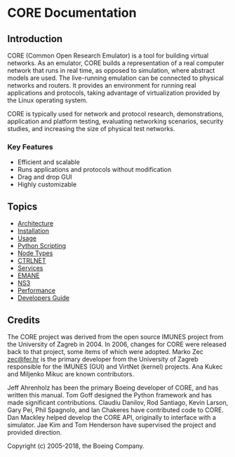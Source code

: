 # CORE Documentation

## Introduction

CORE (Common Open Research Emulator) is a tool for building virtual networks. As an emulator, CORE builds a representation of a real computer network that runs in real time, as opposed to simulation, where abstract models are used. The live-running emulation can be connected to physical networks and routers.  It provides an environment for running real applications and protocols, taking advantage of virtualization provided by the Linux operating system.

CORE is typically used for network and protocol research, demonstrations, application and platform testing, evaluating networking scenarios, security studies, and increasing the size of physical test networks.

### Key Features
* Efficient and scalable
* Runs applications and protocols without modification
* Drag and drop GUI
* Highly customizable

## Topics

* [Architecture](architecture.md)
* [Installation](install.md)
* [Usage](usage.md)
* [Python Scripting](scripting.md)
* [Node Types](machine.md)
* [CTRLNET](ctrlnet.md)
* [Services](services.md)
* [EMANE](emane.md)
* [NS3](ns3.md)
* [Performance](performance.md)
* [Developers Guide](devguide.md)

## Credits

The CORE project was derived from the open source IMUNES project from the University of Zagreb in 2004. In 2006, changes for CORE were released back to that project, some items of which were adopted. Marko Zec <zec@fer.hr> is the primary developer from the University of Zagreb responsible for the IMUNES (GUI) and VirtNet (kernel) projects. Ana Kukec and Miljenko Mikuc are known contributors.

Jeff Ahrenholz has been the primary Boeing developer of CORE, and has written this manual. Tom Goff designed the Python framework and has made significant contributions. Claudiu Danilov, Rod Santiago, Kevin Larson, Gary Pei, Phil Spagnolo, and Ian Chakeres have contributed code to CORE. Dan Mackley helped develop the CORE API, originally to interface with a simulator. Jae Kim and Tom Henderson have supervised the project and provided direction.

Copyright (c) 2005-2018, the Boeing Company.
